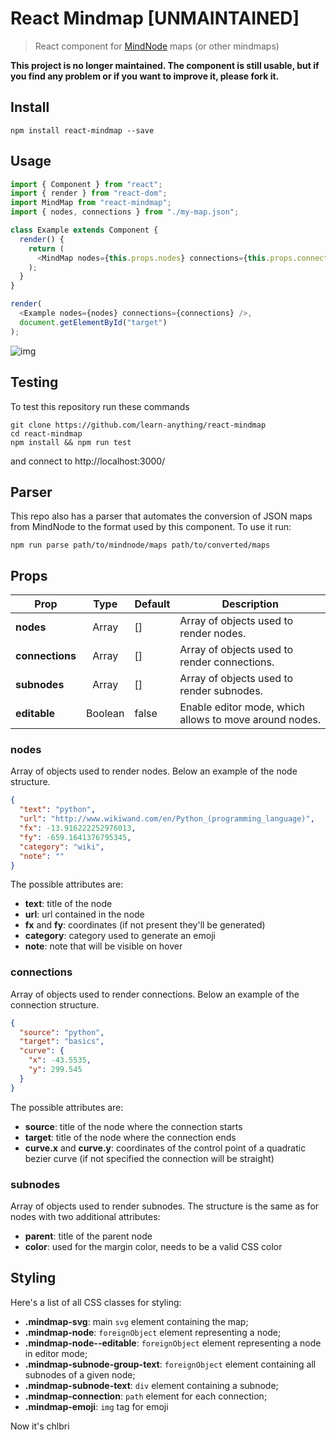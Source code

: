 # React Mindmap [UNMAINTAINED]

> React component for [MindNode](https://mindnode.com/) maps (or other mindmaps)

**This project is no longer maintained. The component is still usable, but if you find any problem or if you want to improve it, please fork it.**

## Install

`npm install react-mindmap --save`

## Usage

```js
import { Component } from "react";
import { render } from "react-dom";
import MindMap from "react-mindmap";
import { nodes, connections } from "./my-map.json";

class Example extends Component {
  render() {
    return (
      <MindMap nodes={this.props.nodes} connections={this.props.connections} />
    );
  }
}

render(
  <Example nodes={nodes} connections={connections} />,
  document.getElementById("target")
);
```

![img](https://raw.githubusercontent.com/learn-anything/react-mindmap/master/screenshot.png)

## Testing

To test this repository run these commands

```
git clone https://github.com/learn-anything/react-mindmap
cd react-mindmap
npm install && npm run test
```

and connect to http://localhost:3000/

## Parser

This repo also has a parser that automates the conversion of JSON maps from MindNode
to the format used by this component. To use it run:

```
npm run parse path/to/mindnode/maps path/to/converted/maps
```

## Props

| Prop            |  Type   | Default | Description                                            |
| --------------- | :-----: | ------- | ------------------------------------------------------ |
| **nodes**       |  Array  | []      | Array of objects used to render nodes.                 |
| **connections** |  Array  | []      | Array of objects used to render connections.           |
| **subnodes**    |  Array  | []      | Array of objects used to render subnodes.              |
| **editable**    | Boolean | false   | Enable editor mode, which allows to move around nodes. |

### nodes

Array of objects used to render nodes. Below an example of the node structure.

```json
{
  "text": "python",
  "url": "http://www.wikiwand.com/en/Python_(programming_language)",
  "fx": -13.916222252976013,
  "fy": -659.1641376795345,
  "category": "wiki",
  "note": ""
}
```

The possible attributes are:

- **text**: title of the node
- **url**: url contained in the node
- **fx** and **fy**: coordinates (if not present they'll be generated)
- **category**: category used to generate an emoji
- **note**: note that will be visible on hover

### connections

Array of objects used to render connections. Below an example of the connection
structure.

```json
{
  "source": "python",
  "target": "basics",
  "curve": {
    "x": -43.5535,
    "y": 299.545
  }
}
```

The possible attributes are:

- **source**: title of the node where the connection starts
- **target**: title of the node where the connection ends
- **curve.x** and **curve.y**: coordinates of the control point of a quadratic bezier curve
  (if not specified the connection will be straight)

### subnodes

Array of objects used to render subnodes. The structure is the same as for nodes
with two additional attributes:

- **parent**: title of the parent node
- **color**: used for the margin color, needs to be a valid CSS color

## Styling

Here's a list of all CSS classes for styling:

- **.mindmap-svg**: main `svg` element containing the map;
- **.mindmap-node**: `foreignObject` element representing a node;
- **.mindmap-node--editable**: `foreignObject` element representing a node in editor mode;
- **.mindmap-subnode-group-text**: `foreignObject` element containing all subnodes of a given node;
- **.mindmap-subnode-text**: `div` element containing a subnode;
- **.mindmap-connection**: `path` element for each connection;
- **.mindmap-emoji**: `img` tag for emoji


Now it's chlbri
